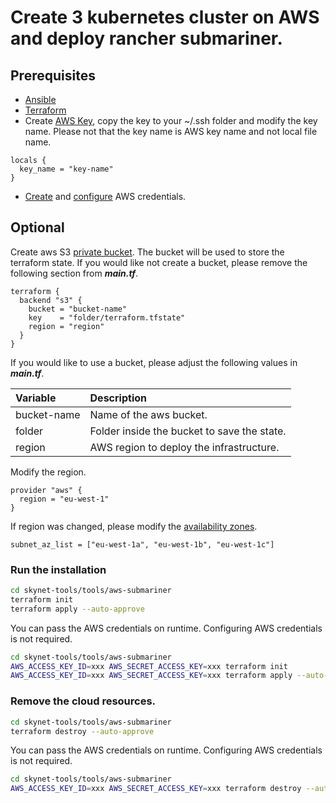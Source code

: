 # Create 3 kubernetes cluster on AWS and deploy rancher submariner.

## Prerequisites

- [Ansible](https://docs.ansible.com/ansible/latest/installation_guide/intro_installation.html)
- [Terraform](https://learn.hashicorp.com/terraform/getting-started/install.html)
- Create [AWS Key](https://docs.aws.amazon.com/AWSEC2/latest/UserGuide/ec2-key-pairs.html), copy the key to your ~/.ssh
  folder and modify the key name. Please not that the key name is AWS key name and not local file name.

```hcl
locals {
  key_name = "key-name"
}
```

- [Create](https://docs.aws.amazon.com/IAM/latest/UserGuide/id_credentials_access-keys.html#Using_CreateAccessKey)
  and [configure](https://docs.aws.amazon.com/sdk-for-java/v1/developer-guide/setup-credentials.html) AWS credentials.

## Optional

Create aws S3 [private bucket](https://docs.aws.amazon.com/AWSEC2/latest/UserGuide/ec2-key-pairs.html).
The bucket will be used to store the terraform state. If you would like not create a bucket,
please remove the following section from ***main.tf***.

```hcl
terraform {
  backend "s3" {
    bucket = "bucket-name"
    key    = "folder/terraform.tfstate"
    region = "region"
  }
}
```

If you would like to use a bucket, please adjust the following values in ***main.tf***.

| Variable    | Description                                 |
| :---------- | :------------------------------------------ |
| bucket-name | Name of the aws bucket.                     |
| folder      | Folder inside the bucket to save the state. |
| region      | AWS region to deploy the infrastructure.    |

Modify the region.

```hcl
provider "aws" {
  region = "eu-west-1"
}
```

If region was changed, please modify the [availability zones](https://gist.github.com/neilstuartcraig/0ccefcf0887f29b7f240).

```hcl
subnet_az_list = ["eu-west-1a", "eu-west-1b", "eu-west-1c"]
```

### Run the installation

```bash
cd skynet-tools/tools/aws-submariner
terraform init
terraform apply --auto-approve
```

You can pass the AWS credentials on runtime. Configuring AWS credentials is not required.

```bash
cd skynet-tools/tools/aws-submariner
AWS_ACCESS_KEY_ID=xxx AWS_SECRET_ACCESS_KEY=xxx terraform init
AWS_ACCESS_KEY_ID=xxx AWS_SECRET_ACCESS_KEY=xxx terraform apply --auto-approve
```

### Remove the cloud resources.

```bash
cd skynet-tools/tools/aws-submariner
terraform destroy --auto-approve
```

You can pass the AWS credentials on runtime. Configuring AWS credentials is not required.

```bash
cd skynet-tools/tools/aws-submariner
AWS_ACCESS_KEY_ID=xxx AWS_SECRET_ACCESS_KEY=xxx terraform destroy --auto-approve
```